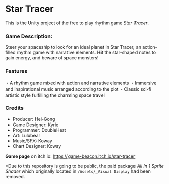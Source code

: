 # Star Tracer

This is the Unity project of the free to play rhythm game _Star Tracer_.

### Game Description:
Steer your spaceship to look for an ideal planet in Star Tracer, an action-filled rhythm game with narrative elements.  Hit the star-shaped notes to gain energy, and beware of space monsters!

### Features
 ・A rhythm game mixed with action and narrative elements
 ・Immersive and inspirational music arranged according to the plot
 ・Classic sci-fi artistic style fulfilling the charming space travel

### Credits
- Producer: Hei-Gong
- Game Designer: Kyrie
- Programmer: DoubleHeat
- Art: Lulubear
- Music/SFX: Koway
- Chart Designer: Koway

**Game page** on itch.io: https://game-beacon.itch.io/star-tracer


\*Due to this repository is going to be public, the paid package *All In 1 Sprite Shader* which originally located in `/Assets/_Visual Display` had been removed.